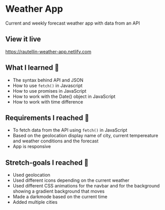# Weather App 

Current and weekly forecast weather app with data from an API

## View it live

https://rautellin-weather-app.netlify.com

## What I learned 🧠

* The syntax behind API and JSON
* How to use `fetch()` in Javascript
* How to use promises in JavaScript
* How to work with the Date() object in JavaScript
* How to work with time difference

## Requirements I reached 🧪

* To fetch data from the API using `fetch()` in JavaScript
* Based on the geolocation display name of city, current tempereature and weather conditions and the forecast
* App is responsive

## Stretch-goals I reached 🧘

* Used geolocation
* Used different icons depending on the current weather
* Used different CSS animations for the navbar and for the background showing a gradient background that moves
* Made a darkmode based on the current time
* Added multiple cities

